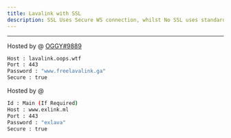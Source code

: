 ```yaml
---
title: Lavalink with SSL
description: SSL Uses Secure WS connection, whilst No SSL uses standard WS. if you want to use the SSL lavalink you need to make sure your bot uses that protocol.
---
```


---
Hosted by @ [OGGY#9889](https://bit.ly/freelavalink)
```bash
Host : lavalink.oops.wtf
Port : 443
Password : "www.freelavalink.ga"
Secure : true
```
Hosted by @ [](https://dsc.gg/extinctop)
```bash
Id : Main (If Required)
Host : www.exlink.ml
Port : 443
Password : "exlava"
Secure : true
```
